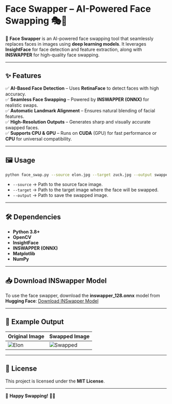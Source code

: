 # **Face Swapper – AI-Powered Face Swapping** 🎭🔄

🚀 **Face Swapper** is an AI-powered face swapping tool that seamlessly replaces faces in images using **deep learning models**. It leverages **InsightFace** for face detection and feature extraction, along with **INSWAPPER** for high-quality face swapping.

---

## **✨ Features**
✅ **AI-Based Face Detection** – Uses **RetinaFace** to detect faces with high accuracy.  
✅ **Seamless Face Swapping** – Powered by **INSWAPPER (ONNX)** for realistic swaps.  
✅ **Automatic Landmark Alignment** – Ensures natural blending of facial features.  
✅ **High-Resolution Outputs** – Generates sharp and visually accurate swapped faces.  
✅ **Supports CPU & GPU** – Runs on **CUDA** (GPU) for fast performance or **CPU** for universal compatibility.  

---

## **🖼️ Usage**
```bash
python face_swap.py --source elon.jpg --target zuck.jpg --output swapped.jpg
```

- `--source` → Path to the source face image.
- `--target` → Path to the target image where the face will be swapped.
- `--output` → Path to save the swapped image.

---

## **🛠️ Dependencies**
- **Python 3.8+**
- **OpenCV**
- **InsightFace**
- **INSWAPPER (ONNX)**
- **Matplotlib**
- **NumPy**

---

## **📥 Download INSwapper Model**
To use the face swapper, download the **inswapper_128.onnx** model from **Hugging Face**:
[Download INSwapper Model](https://huggingface.co/ezioruan/inswapper_128.onnx/tree/main)

---

## **🚀 Example Output**
| Original Image | Swapped Image |
|---------------|--------------|
| ![Elon](elon.jpg) | ![Swapped](swapped.jpg) |

---

## **📜 License**
This project is licensed under the **MIT License**.

---

🚀 **Happy Swapping!** 🔄😊

